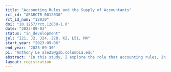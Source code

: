 ```yaml
---
title: "Accounting Rules and the Supply of Accountants"
rct_id: "AEARCTR-0012030"
rct_id_num: "12030"
doi: "10.1257/rct.12030-1.0"
date: "2023-09-03"
status: "in_development"
jel: "I21, J2, J24, J28, K2, L51, M4"
start_year: "2023-09-06"
end_year: "2023-09-30"
pi: "Anthony Le ale25@gsb.columbia.edu"
abstract: "In this study, I explore the role that accounting rules, in particular the restrictiveness of GAAP, have played in the declining supply of accountants through both analysis of archival data and a survey-based field experiment. I find in my archival analyses that the restrictiveness of the profession has decreased the supply of accountants and accounting students. I find evidence that this has shifted the role of the accountant and has particularly deterred specific types of individuals: those who are creative, those who place greater importance on interest in their major, and those who value intrinsic factors over extrinsic factors in their career choice. I supplement these findings with a survey-based field experiment that (i) aims to identify the key reasons students avoid accounting through survey responses, and (ii) assesses whether the salience of restrictiveness can change students’ perceptions of the profession."
layout: registration
---
```


